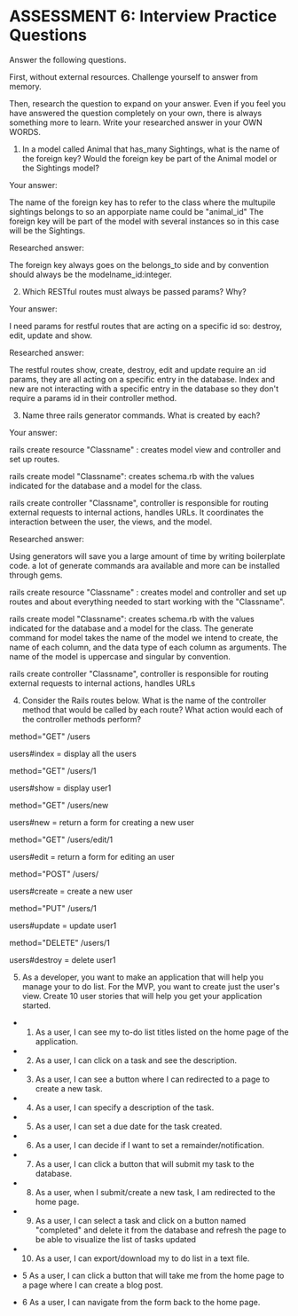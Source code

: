 # ASSESSMENT 6: Interview Practice Questions
Answer the following questions.

First, without external resources. Challenge yourself to answer from memory.

Then, research the question to expand on your answer. Even if you feel you have answered the question completely on your own, there is always something more to learn. Write your researched answer in your OWN WORDS.

1. In a model called Animal that has_many Sightings, what is the name of the foreign key? Would the foreign key be part of the Animal model or the Sightings model?

  Your answer:

  The name of the foreign key has to refer to the class where the multupile sightings belongs to so an apporpiate name could be "animal_id"
  The foreign key will be part of the model with several instances so in this case will be the Sightings.

  Researched answer:

  The foreign key always goes on the belongs_to side and  by convention  should always be the modelname_id:integer.



2. Which RESTful routes must always be passed params? Why?

  Your answer:

  I need params for restful routes that are acting on a specific id so: destroy, edit, update and show.


  Researched answer:

  The restful routes show, create, destroy, edit and update require an :id params, they are all acting on a specific entry in the database.
  Index and new are not interacting with a specific entry in the database so they don't require a params id in their controller method.



3. Name three rails generator commands. What is created by each?

  Your answer:

  rails create resource "Classname" :
  creates model view and controller and set up routes.


  rails create model "Classname":
  creates schema.rb with the values indicated for the database and a model for the class.

  rails create controller  "Classname",
  controller is responsible for routing external requests to internal actions, handles URLs. It coordinates the interaction between the user,    the views, and the model.


  Researched answer:

  Using generators will save you a large amount of time by writing boilerplate code.
  a lot of generate commands ara available and more can be installed through gems.

  rails create resource "Classname" : creates model and controller and set up routes and about everything needed to start working with the "Classname".

  rails create model "Classname": creates schema.rb with the values indicated for the database and a model for the class. The generate command for model takes the name of the model we intend to create, the name of each column, and the data type of each column as arguments. The name of the model is uppercase and singular by convention.

  rails create controller  "Classname", controller is responsible for routing external requests to internal actions, handles URLs


4. Consider the Rails routes below. What is the name of the controller method that would be called by each route? What action would each of the controller methods perform?

method="GET"    /users     

users#index = display all the users

method="GET"    /users/1

users#show = display user1

method="GET"    /users/new

users#new = return a form for creating a new user

method="GET"    /users/edit/1  

users#edit = return a form for editing an user

method="POST"   /users/  

users#create = create a new user

method="PUT"    /users/1  

users#update = update user1

method="DELETE" /users/1  

users#destroy   = delete user1



5. As a developer, you want to make an application that will help you manage your to do list. For the MVP, you want to create just the user's view. Create 10 user stories that will help you get your application started.


- 1) As a user, I can see my to-do list titles listed on the home page of the application.
- 2) As a user, I can click on a task and see the description.
- 3) As a user, I can see a button where I can redirected to a page to create a new task.
- 4) As a user, I can specify a description of the task.
- 5) As a user, I can set a due date for the task created.
- 6) As a user, I can decide if I want to set a remainder/notification.
- 7) As a user, I can click a button that will submit my task to the database.
- 8) As a user, when I submit/create a new task, I am redirected to the home page.
- 9) As a user, I can  select a task and click on a button named "completed" and delete it from the database and refresh the page to be able to visualize the list of tasks updated
- 10) As a user, I can export/download my to do list in a text file.





- 5 As a user, I can click a button that will take me from the home page to a page where I can create a blog post.
- 6 As a user, I can navigate from the form back to the home page.
